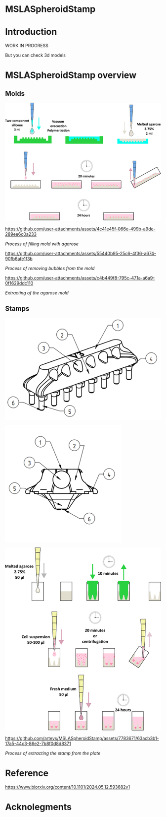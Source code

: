 # MSLASpheroidStamp

# Introduction
WORK IN PROGRESS

But you can check 3d models 

# MSLASpheroidStamp overview

## Molds

![Microwell mold in 6-well plate](https://github.com/arteys/MSLASpheroidStamp/blob/main/Readme%20files/Mold.png)


https://github.com/user-attachments/assets/4c41e45f-066e-499b-a9de-289ee6c0a233


_Process of filling mold with agarose_


https://github.com/user-attachments/assets/55440b95-25c6-4f36-a674-90fb6afe1f3b


_Process of removing bubbles from the mold_



https://github.com/user-attachments/assets/c4b449f8-795c-471a-a6a9-0f1629ddc110



_Extracting of the agarose mold_



## Stamps
![96 well stamp](https://github.com/arteys/MSLASpheroidStamp/blob/main/Readme%20files/96%20well%20stamp%20sketch.png?raw=true)

![Petri dish stamp](https://github.com/arteys/MSLASpheroidStamp/blob/main/Readme%20files/Petri%20dish%20stamp%20sketch.png?raw=true)


![Microwell mold in 96-well plate](https://github.com/arteys/MSLASpheroidStamp/blob/main/Readme%20files/96%20well.png)



https://github.com/arteys/MSLASpheroidStamp/assets/7783671/63acb3b1-17a5-44c3-86e2-7b8f0d8d8371

_Process of extracting the stamp from the plate_




#  Reference
https://www.biorxiv.org/content/10.1101/2024.05.12.593682v1

# Acknolegments
